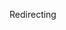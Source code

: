 <!DOCTYPE html>
<html>
   <head>
      <title>Virendra Vidyarthee</title>
      <meta http-equiv = "refresh" content = "2; url = https://virendravidyarthee.github.io/" />
   </head>
   <body>
      <p>Redirecting</p>
   </body>
</html>
